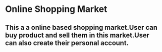 # Online Shopping Market
## This a a online based shopping market.User can buy product and sell them in this market.User can also create their personal account. 